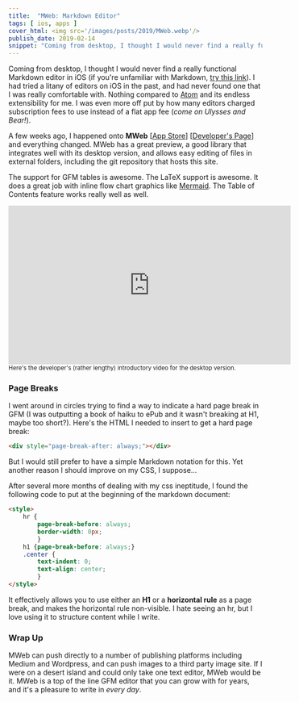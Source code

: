 ```yaml
---
title:  "MWeb: Markdown Editor"
tags: [ ios, apps ]
cover_html: <img src='/images/posts/2019/MWeb.webp'/>
publish_date: 2019-02-14
snippet: "Coming from desktop, I thought I would never find a really functional Markdown editor in iOS. I had tried a litany of editors on iOS in the past, and had never found one that I was really comfortable with. Nothing compared to Atom and its endless extensibility for me. "
---
```


Coming from desktop, I thought I would never find a really functional Markdown editor in iOS (if you're unfamiliar with Markdown, [try this link](https://www.markdowntutorial.com/)). I had tried a litany of editors on iOS in the past, and had never found one that I was really comfortable with. Nothing compared to [Atom](https://atom.io) and its endless extensibility for me. I was even more off put by how many editors charged subscription fees to use instead of a flat app fee (*come on Ulysses and Bear!*).

A few weeks ago, I happened onto **MWeb** [[App Store](https://itunes.apple.com/us/app/mweb-powerful-markdown-app/id1183407767?mt=8)] [[Developer's Page](https://www.mweb.im/introducing-mweb-for-ios.html)] and everything changed. MWeb has a great preview, a good library that integrates well with its desktop version, and allows easy editing of files in external folders, including the git repository that hosts this site.

The support for GFM tables is awesome. The LaTeX support is awesome. It does a great job with inline flow chart graphics like [Mermaid](https://mermaidjs.github.io/). The Table of Contents feature works really well as well.

<iframe width="560" height="315" src="https://www.youtube.com/embed/m3dCnGVGFZQ" loading="lazy" frameborder="0" allow="accelerometer; autoplay; encrypted-media; gyroscope; picture-in-picture" allowfullscreen></iframe>
<small> Here's the developer's (rather lengthy) introductory video for the desktop version.</small>

### Page Breaks

I went around in circles trying to find a way to indicate a hard page break in GFM (I was outputting a book of haiku to ePub and it wasn't breaking at H1, maybe too short?). Here's the HTML I needed to insert to get a hard page break:

```html
<div style="page-break-after: always;"></div>
```

But I would still prefer to have a simple Markdown notation for this. Yet another reason I should improve on my CSS, I suppose...

After several more months of dealing with my css ineptitude, I found the following code to put at the beginning of the markdown document:

```html
<style>
    hr {
        page-break-before: always;
        border-width: 0px;
        }
    h1 {page-break-before: always;}
    .center {
        text-indent: 0;
        text-align: center;
        }
</style>
```

It effectively allows you to use either an **H1** or a **horizontal rule** as a page break, and makes the horizontal rule non-visible. I hate seeing an hr, but I love using it to structure content while I write.

### Wrap Up

MWeb can push directly to a number of publishing platforms including Medium and Wordpress, and can push images to a third party image site. If I were on a desert island and could only take one text editor, MWeb would be it. MWeb is a top of the line GFM editor that you can grow with for years, and it's a pleasure to write in *every day*.
